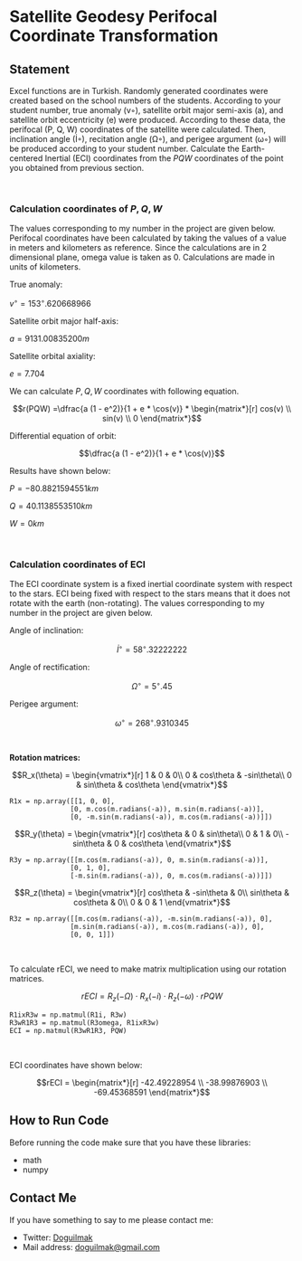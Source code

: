 
# Satellite Geodesy Perifocal Coordinate Transformation

## Statement

Excel functions are in Turkish. Randomly generated coordinates were created based on the school numbers of the students. According to your student number, true anomaly (v◦), satellite orbit major semi-axis (a), and satellite orbit eccentricity (e) were produced. According to these data, the perifocal (P, Q, W) coordinates of the satellite were calculated. Then, inclination angle (İ◦), recitation angle (Ω◦), and perigee argument (ω◦) will be produced according to your student number. Calculate the Earth-centered Inertial (ECI) coordinates from the $PQW$ coordinates of the point you obtained from previous section.

<br>

### Calculation coordinates of  $P, Q ,W$

The values corresponding to my number in the project are given below. Perifocal coordinates have been calculated by taking the values of a value in meters and kilometers as reference. Since the calculations are in 2 dimensional plane, omega value is taken as 0. Calculations are made in units of kilometers.

True anomaly:

$v^◦ = 153^◦. 620668966$  

Satellite orbit major half-axis:

$a = 9131.00835200 m$

Satellite orbital axiality:

$e = 7.704$



We can calculate $P, Q ,W$ coordinates with following equation.

$$r(PQW) =\dfrac{a (1 - e^2)}{1 + e * \cos(v)} * \begin{matrix*}[r]  
cos(v) \\  
sin(v) \\
0
\end{matrix*}$$

Differential equation of orbit: 

$$\dfrac{a (1 - e^2)}{1 + e * \cos(v)}$$

Results have shown below:

$P = -80.8821594551 km$

$Q = 40.1138553510 km$

$W = 0 km$

<br>

### Calculation coordinates of ECI

The ECI coordinate system is a fixed inertial coordinate system with respect to the stars. ECI being fixed with respect to the stars means that it does not rotate with the earth (non-rotating). The values corresponding to my number in the project are given below.

Angle of inclination:

$$İ^◦ = 58^◦. 32222222$$

Angle of rectification:

$$Ω^◦ = 5^◦.45$$

Perigee argument:

$$ω^◦ = 268^◦.9310345$$

<br>

**Rotation matrices:** 

$$R_x(\theta) = \begin{vmatrix*}[r]  
1 & 0 & 0\\
0 & cos\theta & -sin\theta\\  
0 & sin\theta  & cos\theta
\end{vmatrix*}$$

    R1x = np.array([[1, 0, 0],
                   [0, m.cos(m.radians(-a)), m.sin(m.radians(-a))],
                   [0, -m.sin(m.radians(-a)), m.cos(m.radians(-a))]])

$$R_y(\theta) = \begin{vmatrix*}[r]  
cos\theta & 0 & sin\theta\\
0 & 1 & 0\\  
-sin\theta & 0  & cos\theta
\end{vmatrix*}$$

    R3y = np.array([[m.cos(m.radians(-a)), 0, m.sin(m.radians(-a))],
                   [0, 1, 0],
                   [-m.sin(m.radians(-a)), 0, m.cos(m.radians(-a))]])

$$R_z(\theta) = \begin{vmatrix*}[r]  
cos\theta & -sin\theta & 0\\
sin\theta & cos\theta & 0\\  
0 & 0  & 1
\end{vmatrix*}$$

    R3z = np.array([[m.cos(m.radians(-a)), -m.sin(m.radians(-a)), 0],
                   [m.sin(m.radians(-a)), m.cos(m.radians(-a)), 0],
                   [0, 0, 1]])

<br>

To calculate rECI, we need to make matrix multiplication using our rotation matrices.

$$rECI = R_z(-\Omega) ⋅ R_x(-i) ⋅ R_z(-\omega) ⋅ rPQW$$

    R1ixR3w = np.matmul(R1i, R3w)
    R3wR1R3 = np.matmul(R3omega, R1ixR3w)
    ECI = np.matmul(R3wR1R3, PQW)

<br>

ECI coordinates have shown below:

$$rECI = \begin{matrix*}[r]  
-42.49228954 \\  
-38.99876903 \\
-69.45368591
\end{matrix*}$$

## How to Run Code

Before running the code make sure that you have these libraries:

 - math 
 - numpy 


## Contact Me

If you have something to say to me please contact me: 

 - Twitter: [Doguilmak](https://twitter.com/Doguilmak)  
 - Mail address: doguilmak@gmail.com
